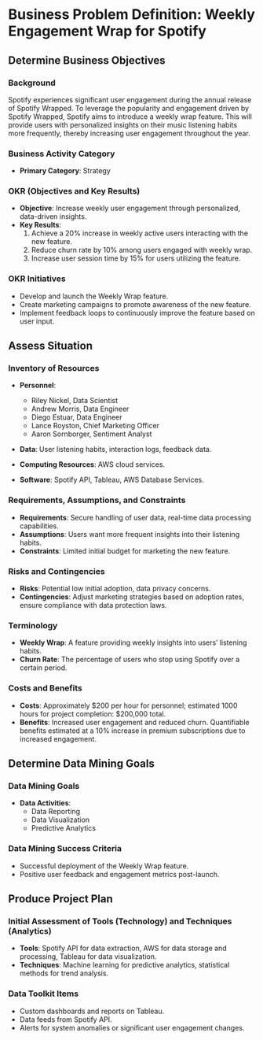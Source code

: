 # Business Problem Definition: Weekly Engagement Wrap for Spotify

## Determine Business Objectives

### Background
Spotify experiences significant user engagement during the annual release of Spotify Wrapped. To leverage the popularity and engagement driven by Spotify Wrapped, Spotify aims to introduce a weekly wrap feature. This will provide users with personalized insights on their music listening habits more frequently, thereby increasing user engagement throughout the year.

### Business Activity Category
- **Primary Category**: Strategy

### OKR (Objectives and Key Results)
- **Objective**: Increase weekly user engagement through personalized, data-driven insights.
- **Key Results**:
  1. Achieve a 20% increase in weekly active users interacting with the new feature.
  2. Reduce churn rate by 10% among users engaged with weekly wrap.
  3. Increase user session time by 15% for users utilizing the feature.

### OKR Initiatives
- Develop and launch the Weekly Wrap feature.
- Create marketing campaigns to promote awareness of the new feature.
- Implement feedback loops to continuously improve the feature based on user input.

## Assess Situation

### Inventory of Resources
- **Personnel**:
  - Riley Nickel, Data Scientist
  - Andrew Morris, Data Engineer
  - Diego Estuar, Data Engineer
  - Lance Royston, Chief Marketing Officer
  - Aaron Sornborger, Sentiment Analyst 
    
- **Data**: User listening habits, interaction logs, feedback data.
- **Computing Resources**: AWS cloud services.
- **Software**: Spotify API, Tableau, AWS Database Services.

### Requirements, Assumptions, and Constraints
- **Requirements**: Secure handling of user data, real-time data processing capabilities.
- **Assumptions**: Users want more frequent insights into their listening habits.
- **Constraints**: Limited initial budget for marketing the new feature.

### Risks and Contingencies
- **Risks**: Potential low initial adoption, data privacy concerns.
- **Contingencies**: Adjust marketing strategies based on adoption rates, ensure compliance with data protection laws.

### Terminology
- **Weekly Wrap**: A feature providing weekly insights into users’ listening habits.
- **Churn Rate**: The percentage of users who stop using Spotify over a certain period.

### Costs and Benefits
- **Costs**: Approximately $200 per hour for personnel; estimated 1000 hours for project completion: $200,000 total.
- **Benefits**: Increased user engagement and reduced churn. Quantifiable benefits estimated at a 10% increase in premium subscriptions due to increased engagement.

## Determine Data Mining Goals

### Data Mining Goals
- **Data Activities**:
  - Data Reporting
  - Data Visualization
  - Predictive Analytics

### Data Mining Success Criteria
- Successful deployment of the Weekly Wrap feature.
- Positive user feedback and engagement metrics post-launch.

## Produce Project Plan

### Initial Assessment of Tools (Technology) and Techniques (Analytics)
- **Tools**: Spotify API for data extraction, AWS for data storage and processing, Tableau for data visualization.
- **Techniques**: Machine learning for predictive analytics, statistical methods for trend analysis.

### Data Toolkit Items
- Custom dashboards and reports on Tableau.
- Data feeds from Spotify API.
- Alerts for system anomalies or significant user engagement changes.
